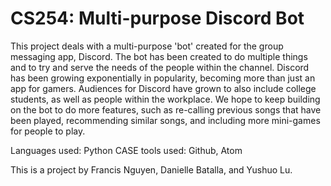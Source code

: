 # CS254: Multi-purpose Discord Bot
This project deals with a multi-purpose 'bot' created for the group messaging app, Discord. The bot has been created to do multiple things and to try and serve the needs of the people within the channel. Discord has been growing exponentially in popularity, becoming more than just an app for gamers. Audiences for Discord have grown to also include college students, as well as people within the workplace. We hope to keep building on the bot to do more features, such as re-calling previous songs that have been played, recommending similar songs, and including more mini-games for people to play.

Languages used: Python
CASE tools used: Github, Atom

This is a project by Francis Nguyen, Danielle Batalla, and Yushuo Lu.
